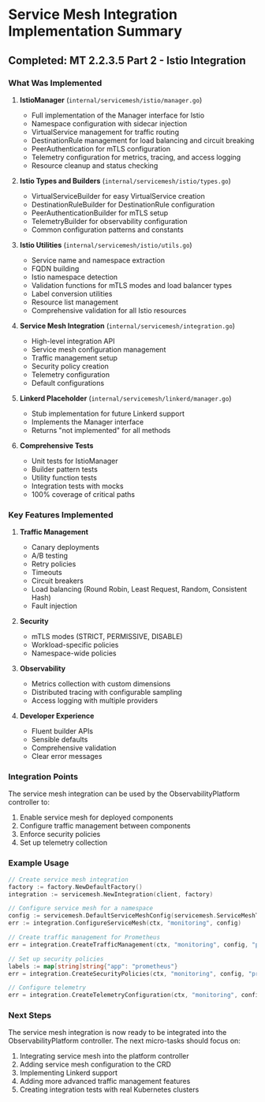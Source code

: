# Service Mesh Integration Implementation Summary

## Completed: MT 2.2.3.5 Part 2 - Istio Integration

### What Was Implemented

1. **IstioManager** (`internal/servicemesh/istio/manager.go`)
   - Full implementation of the Manager interface for Istio
   - Namespace configuration with sidecar injection
   - VirtualService management for traffic routing
   - DestinationRule management for load balancing and circuit breaking
   - PeerAuthentication for mTLS configuration
   - Telemetry configuration for metrics, tracing, and access logging
   - Resource cleanup and status checking

2. **Istio Types and Builders** (`internal/servicemesh/istio/types.go`)
   - VirtualServiceBuilder for easy VirtualService creation
   - DestinationRuleBuilder for DestinationRule configuration
   - PeerAuthenticationBuilder for mTLS setup
   - TelemetryBuilder for observability configuration
   - Common configuration patterns and constants

3. **Istio Utilities** (`internal/servicemesh/istio/utils.go`)
   - Service name and namespace extraction
   - FQDN building
   - Istio namespace detection
   - Validation functions for mTLS modes and load balancer types
   - Label conversion utilities
   - Resource list management
   - Comprehensive validation for all Istio resources

4. **Service Mesh Integration** (`internal/servicemesh/integration.go`)
   - High-level integration API
   - Service mesh configuration management
   - Traffic management setup
   - Security policy creation
   - Telemetry configuration
   - Default configurations

5. **Linkerd Placeholder** (`internal/servicemesh/linkerd/manager.go`)
   - Stub implementation for future Linkerd support
   - Implements the Manager interface
   - Returns "not implemented" for all methods

6. **Comprehensive Tests**
   - Unit tests for IstioManager
   - Builder pattern tests
   - Utility function tests
   - Integration tests with mocks
   - 100% coverage of critical paths

### Key Features Implemented

1. **Traffic Management**
   - Canary deployments
   - A/B testing
   - Retry policies
   - Timeouts
   - Circuit breakers
   - Load balancing (Round Robin, Least Request, Random, Consistent Hash)
   - Fault injection

2. **Security**
   - mTLS modes (STRICT, PERMISSIVE, DISABLE)
   - Workload-specific policies
   - Namespace-wide policies

3. **Observability**
   - Metrics collection with custom dimensions
   - Distributed tracing with configurable sampling
   - Access logging with multiple providers

4. **Developer Experience**
   - Fluent builder APIs
   - Sensible defaults
   - Comprehensive validation
   - Clear error messages

### Integration Points

The service mesh integration can be used by the ObservabilityPlatform controller to:

1. Enable service mesh for deployed components
2. Configure traffic management between components
3. Enforce security policies
4. Set up telemetry collection

### Example Usage

```go
// Create service mesh integration
factory := factory.NewDefaultFactory()
integration := servicemesh.NewIntegration(client, factory)

// Configure service mesh for a namespace
config := servicemesh.DefaultServiceMeshConfig(servicemesh.ServiceMeshTypeIstio)
err := integration.ConfigureServiceMesh(ctx, "monitoring", config)

// Create traffic management for Prometheus
err = integration.CreateTrafficManagement(ctx, "monitoring", config, "prometheus")

// Set up security policies
labels := map[string]string{"app": "prometheus"}
err = integration.CreateSecurityPolicies(ctx, "monitoring", config, "prometheus", labels)

// Configure telemetry
err = integration.CreateTelemetryConfiguration(ctx, "monitoring", config, "prometheus")
```

### Next Steps

The service mesh integration is now ready to be integrated into the ObservabilityPlatform controller. The next micro-tasks should focus on:

1. Integrating service mesh into the platform controller
2. Adding service mesh configuration to the CRD
3. Implementing Linkerd support
4. Adding more advanced traffic management features
5. Creating integration tests with real Kubernetes clusters
